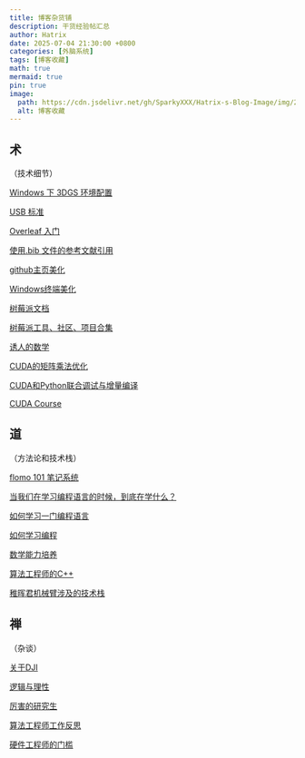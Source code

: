 ```yaml
---
title: 博客杂货铺
description: 干货经验帖汇总
author: Hatrix
date: 2025-07-04 21:30:00 +0800
categories: [外脑系统]
tags: [博客收藏]
math: true
mermaid: true
pin: true
image:
  path: https://cdn.jsdelivr.net/gh/SparkyXXX/Hatrix-s-Blog-Image/img/20250704213248592.png
  alt: 博客收藏
---
```


## 术

（技术细节）

[Windows 下 3DGS 环境配置](https://blog.csdn.net/weixin_64588173/article/details/138140240)

[USB 标准](https://www.cnblogs.com/MinPage/p/14266892.html)

[Overleaf 入门](https://blog.csdn.net/ayaishere_/article/details/123332393)

[使用.bib 文件的参考文献引用](https://blog.csdn.net/qq_35831906/article/details/132767074)

[github主页美化](https://www.cnblogs.com/PeterJXL/p/18437094)

[Windows终端美化](https://blog.csdn.net/weixin_51551506/article/details/137465202)

[树莓派文档](https://pidoc.cn/)

[树莓派工具、社区、项目合集](https://github.com/wwj718/awesome-raspberry-pi-zh?tab=readme-ov-file)

[诱人的数学](https://www.zhihu.com/question/431306787/answer/1916968908222624420)

[CUDA的矩阵乘法优化](https://siboehm.com/articles/22/CUDA-MMM)

[CUDA和Python联合调试与增量编译](https://www.zhouxin.space/notes/joint-debgugging-of-cuda-and-python-in-vscode/)

[CUDA Course](https://github.com/Infatoshi/cuda-course)

## 道

（方法论和技术栈）

[flomo 101 笔记系统](https://help.flomoapp.com/thinking/start.html)

[当我们在学习编程语言的时候，到底在学什么？](https://0xffff.one/d/792)

[如何学习一门编程语言](https://macshuo.com/?p=703)

[如何学习编程](https://www.zhihu.com/question/27574436/answer/745280697)

[数学能力培养](https://www.zhihu.com/question/19556658/answer/26950430)

[算法工程师的C++](https://www.zhihu.com/question/373811828/answer/3263839166)

[稚晖君机械臂涉及的技术栈](https://www.zhihu.com/question/491112698/answer/2160458114)

## 禅

（杂谈）

[关于DJI](https://www.zhihu.com/question/52237274/answer/130230580)

[逻辑与理性](https://www.zhihu.com/question/657643789/answer/3577857712)

[厉害的研究生](https://www.zhihu.com/question/652771619/answer/3475158152)

[算法工程师工作反思](https://blog.csdn.net/coco_1998_2/article/details/83245466)

[硬件工程师的门槛](https://www.eet-china.com/mp/a211595.html)
